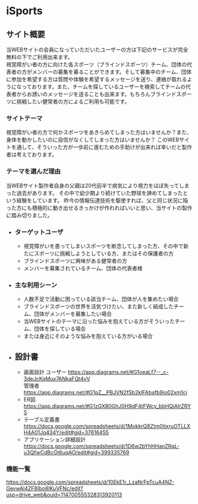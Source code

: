 # iSports

## サイト概要
当WEBサイトの会員になっていただいたユーザーの方は下記のサービスが完全無料の下でご利用出来ます。  
視覚障がい者の方に向けた各スポーツ（ブラインドスポーツ）チーム、団体の代表者の方がメンバーの募集を募ることができます。そして募集中のチーム、団体に参加を希望する方は質問や体験を希望するメッセージを送り、連絡が取れるようになっております。また、チームを探しているユーザーを検索してチームの代表者からお誘いのメッセージを送ることも出来ます。もちろんブラインドスポーツに挑戦したい健常者の方によるご利用も可能です。

### サイトテーマ
視覚障がい者の方で何かスポーツをあきらめてしまった方はいませんか？また、身体を動かしたいのに自信がなくしてしまった方はいませんか？
このWEBサイトを通して、そういった方が一歩前に進むための手助けが出来れば幸いだと製作者は考えております。

### テーマを選んだ理由
当WEBサイト製作者自身の父親は20代前半で病気により視力をほぼ失ってしまった過去があります。
その中で幼少期より続けていた野球を諦めてしまったという経験をしています。
昨今の情報伝達技術を駆使すれば、父と同じ状況に陥った方にも積極的に動き出せるきっかけが作れればいいと思い、当サイトの製作に踏み切りました。

- ### ターゲットユーザ
    - 視覚障がいを患ってしまいスポーツを断念してしまった方、その中で新たにスポーツに挑戦しようとしている方、またはその保護者の方
    - ブラインドスポーツに興味がある健常者の方
    - メンバーを募集されているチーム、団体の代表者様

- ### 主な利用シーン
    - 人数不足で活動に困っている該当チーム、団体が人を集めたい場合
    - ブラインドスポーツの世界を活気づけたい、また新しく結成したチーム、団体がメンバーを募集したい場合
    - 当WEBサイトのテーマに沿った悩みを抱えている方がそういったチーム、団体を探している場合
    - または身近にそのような悩みを抱えている方がいる場合

- ## 設計書
    - 画面設計 ユーザー https://app.diagrams.net/#G1oeaLf7--_c-3deJcKqMux7ANkaFQt4vV  
              管理者  https://app.diagrams.net/#G1pZ__PBJVN2fSb2kIFAbafb9io02xm1cj  
    - ER図  https://app.diagrams.net/#G1zGX80GhJ0H9dF4tFWcy_bbHQiAIrZRYS  
    - テーブル定義書  https://docs.google.com/spreadsheets/d/1MokkrQ8Ztm0tixruOTLLXH4A01Jq434Y/edit#gid=37616455
    - アプリケーション詳細設計  https://docs.google.com/spreadsheets/d/1D6w2bYhHHanZRqL-u3QfwCdBcGt6uqAO/edit#gid=399335769


### 機能一覧
https://docs.google.com/spreadsheets/d/10EkE1r_LzaNrFpTcuA4NZ-GevwAl4ZF8Ibo8IKuVFNc/edit?usp=drive_web&ouid=114700555328313920113
